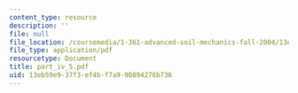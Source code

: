 ```yaml
---
content_type: resource
description: ''
file: null
file_location: /coursemedia/1-361-advanced-soil-mechanics-fall-2004/13eb59e937f3ef4bf7a990894276b736_part_iv_5.pdf
file_type: application/pdf
resourcetype: Document
title: part_iv_5.pdf
uid: 13eb59e9-37f3-ef4b-f7a9-90894276b736
---
```

